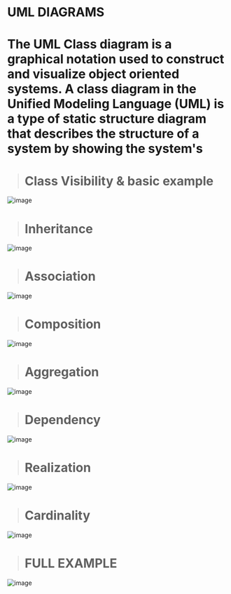 # UML DIAGRAMS
The UML Class diagram is a graphical notation used to construct and visualize object oriented systems. A class diagram in the Unified Modeling Language (UML) is a type of static structure diagram that describes the structure of a system by showing the system's
=
> # Class Visibility & basic example
![image](visibility.jpg)
> # Inheritance
![image](inheritance.jpg)
> # Association
![image](association.jpg)
> # Composition
![image](composition.jpg)
> # Aggregation
![image](aggregation.jpg)
> # Dependency
![image](dependency.jpg)
> # Realization
![image](realization.jpg)

> # Cardinality
![image](cardinality.jpg)

> # FULL EXAMPLE
![image](full_example.jpg)